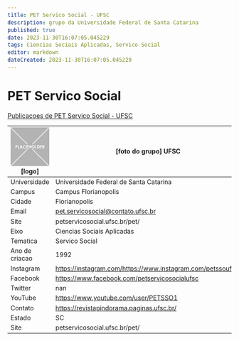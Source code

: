 ```yaml
---
title: PET Servico Social - UFSC
description: grupo da Universidade Federal de Santa Catarina
published: true
date: 2023-11-30T16:07:05.045229
tags: Ciencias Sociais Aplicadas, Servico Social
editor: markdown
dateCreated: 2023-11-30T16:07:05.045229
---
```


# PET Servico Social

[Publicacoes de PET Servico Social - UFSC](/atividade/87PETServicoSocialUFSC/feed.md)

| ![placeholder.png](/placeholder.png) [logo] | [foto do grupo] UFSC         |
| ------------------------------------------- | ------------------------------------------------- |
| Universidade                                | Universidade Federal de Santa Catarina      |
| Campus                                      | Campus Florianopolis            |
| Cidade                                      | Florianopolis             |
| Email                                       | pet.servicosocial@contato.ufsc.br             |
| Site                                        | petservicosocial.ufsc.br/pet/              |
| Eixo                                        | Ciencias Sociais Aplicadas              |
| Tematica                                    | Servico Social          |
| Ano de criacao                              | 1992        |
| Instagram                                   | https://instagram.com/https://www.instagram.com/petssoufsc/         |
| Facebook                                    | https://www.facebook.com/petservicosocialufsc          |
| Twitter                                     | nan           |
| YouTube                                     | https://www.youtube.com/user/PETSSO1           |
| Contato                                     | https://revistapindorama.paginas.ufsc.br/         |
| Estado                                      |  SC            |
| Site                                        | petservicosocial.ufsc.br/pet/ |
